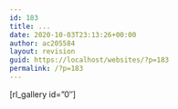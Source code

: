 ```yaml
---
id: 183
title: ...
date: 2020-10-03T23:13:26+00:00
author: ac205584
layout: revision
guid: https://localhost/websites/?p=183
permalink: /?p=183
---
```

<div class="wp-block-responsive-lightbox-gallery">
  [rl_gallery id=&#8221;0&#8243;]
</div>